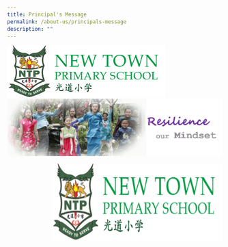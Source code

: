 ```yaml
---
title: Principal's Message
permalink: /about-us/principals-message
description: ""
---
```

![](/images/logosub.png)
![](/images/Header%20GIF.gif)

<img src="/images/logosub.png" style="width:400px;height:180px;margin-left:15px;" align = "right">
